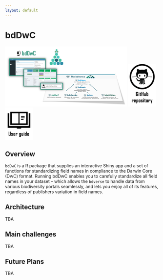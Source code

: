 ```yaml
---
layout: default
---
```


# bdDwC
 <img src="assets/images/bdDwC_bdverse.png" alt="bdDwC in the bdverse" width="400"/>
<a href="https://github.com/bd-R/bdDwC" target="_blank"><img src="assets/images/github_repo.png" alt="bdDwC GitHub repository" title= "Open repository" width="90"/></a>
   <a href="https://bd-r.github.io/bdDwC-guide/" target="_blank"><img src="assets/images/user_guide.png" alt="bdDwC user guide" title= "Open user guide" width="90"/></a>

## Overview
`bdDwC` is a R package that supplies an interactive Shiny app and a set of functions for standardizing field names in compliance to the Darwin Core (DwC) format. Running bdDwC enables you to carefully standardize all field names in your dataset – which allows the `bdverse` to handle data from various biodiversity portals seamlessly, and lets you enjoy all of its features, regardless of publishers variation in field names.

## Architecture

TBA

## Main challenges

TBA

## Future Plans

TBA

